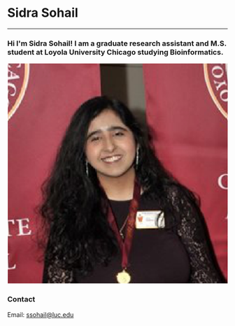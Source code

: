 # Sidra Sohail
------------------------------

### Hi I'm Sidra Sohail! I am a graduate research assistant and M.S. student at Loyola University Chicago studying Bioinformatics.
![Image](Sidra.png)

### Contact
Email: ssohail@luc.edu
